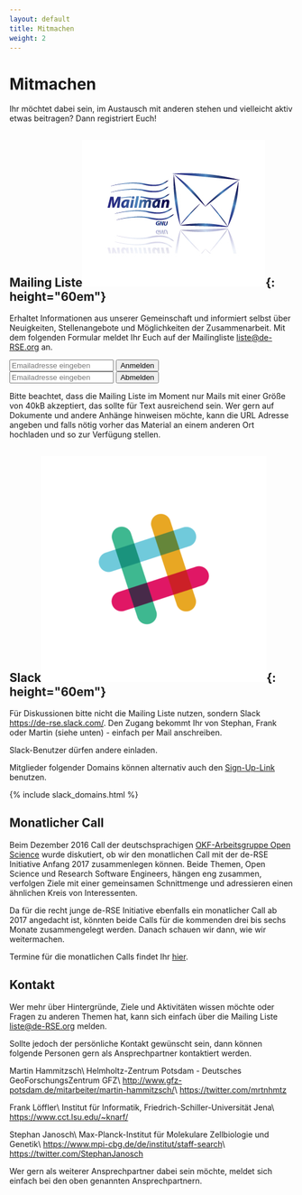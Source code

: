 ```yaml
---
layout: default
title: Mitmachen
weight: 2
---        
```


# Mitmachen

Ihr möchtet dabei sein, im Austausch mit anderen stehen und vielleicht 
aktiv etwas beitragen? Dann registriert Euch!

## Mailing Liste![Mailman logo](../assets/img/site/logo_mailman.jpg){: height="60em"}

Erhaltet Informationen aus unserer Gemeinschaft und informiert selbst 
über Neuigkeiten, Stellenangebote und Möglichkeiten der Zusammenarbeit.
Mit dem folgenden Formular meldet Ihr Euch auf der Mailingliste 
liste@de-RSE.org an.

<form method="POST" action="https://ml06.ispgateway.de/mailman/subscribe/liste_de-rse.org">
  <div class="form-group">
    <input name="email" value="" type="email" placeholder="Emailadresse eingeben">
    <button type="submit" class="btn btn-primary">Anmelden</button>
  </div>
</form>
<form method="POST" action="https://ml06.ispgateway.de/mailman/options/liste_de-rse.org">
  <div class="form-group">
    <input name="email" value="" type="email" placeholder="Emailadresse eingeben">
    <input name="unsubconfirm" type="hidden" value="1">
    <button type="submit" name="unsub" class="btn btn-primary">Abmelden</button>
  </div>
</form>

Bitte beachtet, dass die Mailing Liste im Moment nur Mails mit einer Größe von 
40kB akzeptiert, das sollte für Text ausreichend sein. Wer gern auf Dokumente 
und andere Anhänge hinweisen möchte, kann die URL Adresse angeben und falls nötig 
vorher das Material an einem anderen Ort hochladen und so zur Verfügung stellen.

## Slack![Slack logo](../assets/img/site/logo_slack.png){: height="60em"}

Für Diskussionen bitte nicht die Mailing Liste nutzen, sondern Slack 
<https://de-rse.slack.com/>. Den Zugang 
bekommt Ihr von Stephan, Frank oder Martin (siehe unten) - einfach per Mail anschreiben.

Slack-Benutzer dürfen andere einladen.

Mitglieder folgender Domains können alternativ auch den [Sign-Up-Link](https://join.slack.com/t/de-rse/signup) benutzen. 

{% include slack_domains.html %}

## Monatlicher Call

Beim Dezember 2016 Call der deutschsprachigen 
[OKF-Arbeitsgruppe Open Science](http://www.ag-openscience.de/)
wurde diskutiert, ob wir den monatlichen Call 
mit der de-RSE Initiative Anfang 2017 zusammenlegen können. Beide Themen, Open Science 
und Research Software Engineers, hängen eng zusammen, verfolgen Ziele mit einer 
gemeinsamen Schnittmenge und adressieren einen ähnlichen Kreis von Interessenten.

Da für die recht junge de-RSE Initiative ebenfalls ein monatlicher Call ab 2017 angedacht 
ist, könnten beide Calls für die kommenden drei bis sechs Monate zusammengelegt werden. 
Danach schauen wir dann, wie wir weitermachen.

Termine für die monatlichen Calls findet Ihr [hier](https://pad.okfn.de/p/openscience-ag-master-pad).

## Kontakt

Wer mehr über Hintergründe, Ziele und Aktivitäten wissen möchte oder Fragen zu 
anderen Themen hat, kann sich einfach über die Mailing Liste liste@de-RSE.org melden.

Sollte jedoch der persönliche Kontakt gewünscht sein, dann können folgende Personen 
gern als Ansprechpartner kontaktiert werden.

Martin Hammitzsch\\
Helmholtz-Zentrum Potsdam - Deutsches GeoForschungsZentrum GFZ\\
<http://www.gfz-potsdam.de/mitarbeiter/martin-hammitzsch/>\\
<https://twitter.com/mrtnhmtz>

Frank Löffler\\
Institut für Informatik, Friedrich-Schiller-Universität Jena\\
<https://www.cct.lsu.edu/~knarf/>  

Stephan Janosch\\
Max-Planck-Institut für Molekulare Zellbiologie und Genetik\\
<https://www.mpi-cbg.de/de/institut/staff-search>\\
<https://twitter.com/StephanJanosch>

Wer gern als weiterer Ansprechpartner dabei sein möchte, 
meldet sich einfach bei den oben genannten Ansprechpartnern.
